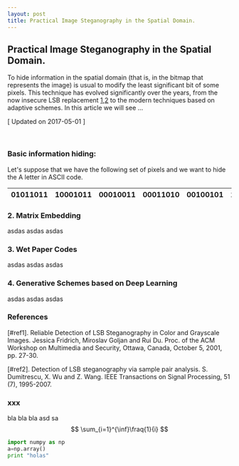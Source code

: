 ```yaml
---
layout: post
title: Practical Image Steganography in the Spatial Domain.
---
```


## Practical Image Steganography in the Spatial Domain. 

To hide information in the spatial domain (that is, in the bitmap that represents the image) is usual to modify the least significant bit of some pixels. This technique has evolved significantly over the years, from the now insecure LSB replacement [1](#ref1),[2](#ref2) to the modern techniques based on adaptive schemes. In this article we will see ...

[ Updated on 2017-05-01 ]


<br>

### Basic information hiding:

Let's suppose that we have the following set of pixels and we want to hide the A letter in ASCII code. 

| 01011011 | 10001011 | 00010011 | 00011010 | 00100101 | 11101011 | 11100101 | 01101010 |
|----------|----------|----------|----------|----------|----------|----------|----------|



### 2. Matrix Embedding

asdas
asdas
asdas

### 3. Wet Paper Codes 

asdas
asdas
asdas

### 4. Generative Schemes based on Deep Learning

asdas
asdas
asdas

### References

[#ref1]. Reliable Detection of LSB Steganography in Color and Grayscale Images. Jessica Fridrich, Miroslav Goljan and Rui Du.
Proc. of the ACM Workshop on Multimedia and Security, Ottawa, Canada, October 5, 2001, pp. 27-30. 

[#ref2]. Detection of LSB steganography via sample pair analysis. S. Dumitrescu, X. Wu and Z. Wang. IEEE Transactions on Signal Processing, 51 (7), 1995-2007.

### xxx

bla bla bla
asd
sa
$$
\sum_{i=1}^{\inf}\fraq{1}{i}
$$

```python
import numpy as np
a=np.array()
print "holas"
```
